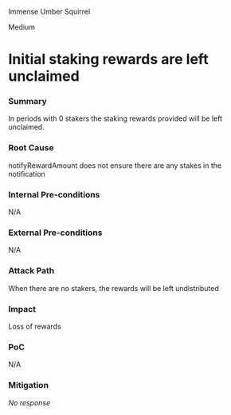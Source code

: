Immense Umber Squirrel

Medium

# Initial staking rewards are left unclaimed

### Summary

In periods with 0 stakers the staking rewards provided will be left unclaimed.

### Root Cause

notifyRewardAmount does not ensure there are any stakes in the notification

### Internal Pre-conditions

N/A

### External Pre-conditions

N/A

### Attack Path

When there are no stakers, the rewards will be left undistributed

### Impact

Loss of rewards

### PoC

N/A

### Mitigation

_No response_